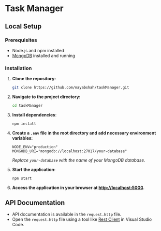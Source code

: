 # Task Manager

## Local Setup

### Prerequisites

- Node.js and npm installed
- [MongoDB](https://www.mongodb.com/try/download/community) installed and running

### Installation

1. **Clone the repository:**

   ```bash
   git clone https://github.com/nayabshah/taskManager.git
   ```

2. **Navigate to the project directory:**

   ```bash
   cd taskManager
   ```

3. **Install dependencies:**

   ```bash
   npm install
   ```

4. **Create a `.env` file in the root directory and add necessary environment variables:**

   ```env
   NODE_ENV="production"
   MONGODB_URI="mongodb://localhost:27017/your-database"
   ```

   _Replace `your-database` with the name of your MongoDB database._

5. **Start the application:**

   ```bash
   npm start

   ```

6. **Access the application in your browser at [http://localhost:5000](http://localhost:5000).**

## API Documentation

- API documentation is available in the `request.http` file.
- Open the `request.http` file using a tool like [Rest Client](https://marketplace.visualstudio.com/items?itemName=humao.rest-client) in Visual Studio Code.
